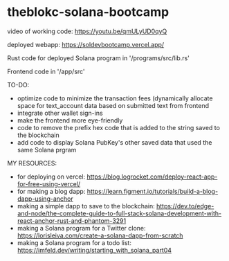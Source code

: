 # theblokc-solana-bootcamp

video of working code: https://youtu.be/qmULyUD0qyQ

deployed webapp: https://soldevbootcamp.vercel.app/

Rust code for deployed Solana program in '/programs/src/lib.rs'

Frontend code in '/app/src'

TO-DO:
- optimize code to minimize the transaction fees (dynamically allocate space for text_account data based on submitted text from frontend
- integrate other wallet sign-ins
- make the frontend more eye-friendly
- code to remove the prefix hex code that is added to the string saved to the blockchain
- add code to display Solana PubKey's other saved data that used the same Solana prgram

MY RESOURCES:
- for deploying on vercel: https://blog.logrocket.com/deploy-react-app-for-free-using-vercel/
- for making a blog dapp: https://learn.figment.io/tutorials/build-a-blog-dapp-using-anchor
- making a simple dapp to save to the blockchain: https://dev.to/edge-and-node/the-complete-guide-to-full-stack-solana-development-with-react-anchor-rust-and-phantom-3291
- making a Solana program for a Twitter clone: https://lorisleiva.com/create-a-solana-dapp-from-scratch
- making a Solana program for a todo list: https://imfeld.dev/writing/starting_with_solana_part04
